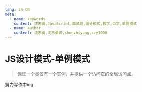 ```yaml
---
lang: zh-CN
meta:
  - name: keywords
    content: 沈志勇,JavaScript,面试题,设计模式,教学,自学,单例模式
  - name: author
    content: 沈志勇,沈志勇说,shenzhiyong,szy1000
---
```

 

 # JS设计模式-单例模式

>保证一个类仅有一个实例，并提供一个访问它的全局访问点。

努力写作中ing


<contact></contact>
